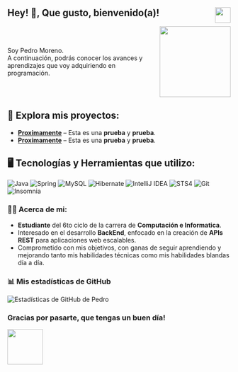 ## Hey! 👋, Que gusto, bienvenido(a)! <img src="https://media.giphy.com/media/caVnF2ITqI4fRBmg2C/giphy.gif?cid=790b7611bw62wpju07aqumjs0lpvr3dwkxf4mq3uo2m7obkk&ep=v1_stickers_search&rid=giphy.gif&ct=s" width="35" style="float:right;"/>

<div style="display: flex; align-items: center;">
  <p style="flex: 1; margin-right: 20px;">
    Soy Pedro Moreno.</br> A continuación, podrás conocer los avances y aprendizajes que voy adquiriendo en programación.
  </p>
  <img src="https://media0.giphy.com/media/v1.Y2lkPTc5MGI3NjExOTU4ZXphdmZvOTA2cXg4cnpnMTczb3AyYTN3NGF4ZnhmdGZwaWJsbCZlcD12MV9pbnRlcm5hbF9naWZfYnlfaWQmY3Q9Zw/78XCFBGOlS6keY1Bil/giphy.webp" width="160" />
</div>


## 🚀 Explora mis proyectos:
- [**Proximamente**](#) – Esta es una **prueba** y **prueba**.
- [**Proximamente**](#) – Esta es una **prueba** y **prueba**.


##  🖥️ Tecnologías y Herramientas que utilizo:
![Java](https://img.shields.io/badge/java-%23ED8B00.svg?style=for-the-badge&logo=openjdk&logoColor=white)
![Spring](https://img.shields.io/badge/spring-%236DB33F.svg?style=for-the-badge&logo=spring&logoColor=white)
![MySQL](https://img.shields.io/badge/mysql-blue.svg?style=for-the-badge&logo=mysql&logoColor=white)
![Hibernate](https://img.shields.io/badge/Hibernate-59666C?style=for-the-badge&logo=Hibernate&logoColor=white)
![IntelliJ IDEA](https://img.shields.io/badge/IntelliJ%20IDEA-black.svg?style=for-the-badge&logo=intellij-idea&logoColor=white)
![STS4](https://img.shields.io/badge/-STS4-green?style=for-the-badge&logo=spring&logoColor=white)
![Git](https://img.shields.io/badge/git-%23F05033.svg?style=for-the-badge&logo=git&logoColor=white)
![Insomnia](https://img.shields.io/badge/Insomnia-black?style=for-the-badge&logo=insomnia&logoColor=5849BE)

### 🤵🏽 Acerca de mi:
- **Estudiante** del 6to ciclo de la carrera de **Computación e Informatica**.
- Interesado en el desarrollo **BackEnd**, enfocado en la creación de **APIs REST** para aplicaciones web escalables.
- Comprometido con mis objetivos, con ganas de seguir aprendiendo y mejorando tanto mis habilidades técnicas como mis habilidades blandas día a día.
### 📊 Mis estadísticas de GitHub
![Estadísticas de GitHub de Pedro](https://github-readme-stats.vercel.app/api?username=pedromoreno1&show_icons=true&theme=radical)

### Gracias por pasarte, que tengas un buen día!
<img src="https://media.tenor.com/3IDmM3lSjSAAAAAi/r74n-r74moji.gif" width="80"/>


<!--
**PedroMoreno1/PedroMoreno1** is a ✨ _special_ ✨ repository because its `README.md` (this file) appears on your GitHub profile.

Here are some ideas to get you started:

- 🔭 I’m currently working on ...
- 🌱 I’m currently learning ...
- 👯 I’m looking to collaborate on ...
- 🤔 I’m looking for help with ...
- 💬 Ask me about ...
- 📫 How to reach me: ...
- 😄 Pronouns: ...
- ⚡ Fun fact: ...
-->
